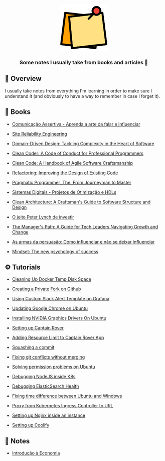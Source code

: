 <p align="center">
	<img src="./icon.png" width="150" alt="notes icon" />
</p>

<h3 align="center">
  Some notes I usually take from books and articles 📒
</h3>

## 📌 Overview

I usually take notes from everything I'm learning in order to make sure I understand it (and obviously to have a way to remember in case I forget it).

## 📓 Books

- [Comunicação Assertiva - Aprenda a arte da falar e influenciar](./books/comunicacao-assertiva-aprenda-a-arte-da-falar-e-influenciar.md)

- [Site Reliability Engineering](./books/site-reliability-engineering.md)

- [Domain-Driven Design: Tackling Complexity in the Heart of Software](./books/domain-driven-design-tackling-complexity-in-the-heart-of-software.md)

- [Clean Coder: A Code of Conduct for Professional Programmers](./books/clean-coder-a-code-of-conduct-for-professional-programmers.md)

- [Clean Code: A Handbook of Agile Software Craftsmanship](./books/clean-code-a-handbook-of-agile-software-craftsmanship.md)

- [Refactoring: Improving the Design of Existing Code](./books/refactoring-improving-the-design-of-existing-code.md)

- [Pragmatic Programmer, The: From Journeyman to Master](./books/pragmatic-programmer-the-from-journeyman-to-master.md)

- [Sistemas Digitais - Projetos de Otimização e HDLs](./books/sistemas-digitais-projetos-de-otimizacao-e-hdls.md)

- [Clean Architecture: A Craftsman's Guide to Software Structure and Design](./books/clean-architecture-a-craftsmans-guide-to-software-structure-and-design.md)

- [O jeito Peter Lynch de investir](./books/o-jeito-peter-lynch-de-investir.md)

- [The Manager's Path: A Guide for Tech Leaders Navigating Growth and Change](./books/the-managers-path-a-guide-for-tech-leaders-navigating-growth-and-change.md)

- [As armas da persuasão: Como influenciar e não se deixar influenciar](./books/as-armas-da-persuasao-como-influenciar-e-nao-se-deixar-influenciar.md)

- [Mindset: The new psychology of success](./books/mindset-the-new-psychology-of-success.md)

## ⚙️ Tutorials

- [Cleaning Up Docker Temp Disk Space](./tutorials/cleaning-up-docker-temp-disk-space.md)

- [Creating a Private Fork on Github](./tutorials/creating-a-private-fork-on-github.md)

- [Using Custom Slack Alert Template on Grafana](./tutorials/using-custom-slack-alert-template-on-grafana.md)

- [Updating Google Chrome on Ubuntu](./tutorials/updating-google-chrome-on-ubuntu.md)

- [Installing NVIDIA Graphics Drivers On Ubuntu](./tutorials/installing-nvidia-graphics-drivers-on-ubuntu.md)

- [Setting up Captain Rover](./tutorials/setting-up-captain-rover.md)

- [Adding Resource Limit to Captain Rover App](./setup/adding-resource-limit-to-captain-rover-app.md)

- [Squashing a commit](./tutorials/squashing-a-commit.md)

- [Fixing git conflicts without merging](./tutorials/fixing-git-conflicts-without-merging.md)

- [Solving permission problems on Ubuntu](./tutorials/solving-permission-problems-on-ubuntu.md)

- [Debugging NodeJS inside K8s](./tutorials/debugging-nodejs-inside-k8s.md)

- [Debugging ElasticSearch Health](./tutorials/debugging-elasticsearch-health.md)

- [Fixing time difference between Ubuntu and Windows](./tutorials/fixing-time-difference-between-ubuntu-and-windows.md)

- [Proxy from Kubernetes Ingress Controller to URL](./tutorials/proxy-from-kubernetes-ingress-controller-to-url.md)

- [Setting up Nginx inside an instance](./tutorials/setting-up-nginx-inside-an-instance.md)

- [Setting up Coolify](./tutorials/setting-up-coolify.md)

## 📜 Notes

- [Introdução à Economia](./notes/introducao-a-economia.md)
